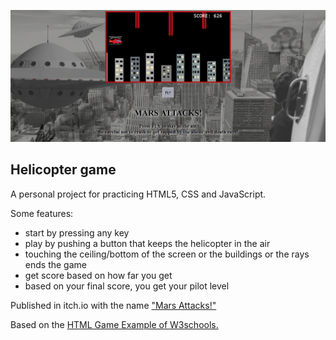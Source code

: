![Screenshot of the helicopter game.](/images/screenshotKopterr.png)

## Helicopter game

A personal project for practicing HTML5, CSS and JavaScript.

Some features:
- start by pressing any key
- play by pushing a button that keeps the helicopter in the air
- touching the ceiling/bottom of the screen or the buildings or the rays ends the game
- get score based on how far you get
- based on your final score, you get your pilot level

Published in itch.io with the name ["Mars Attacks!"](https://termilator.itch.io/mars-attacks)

Based on the [HTML Game Example of W3schools.](https://www.w3schools.com/graphics/game_intro.asp)


